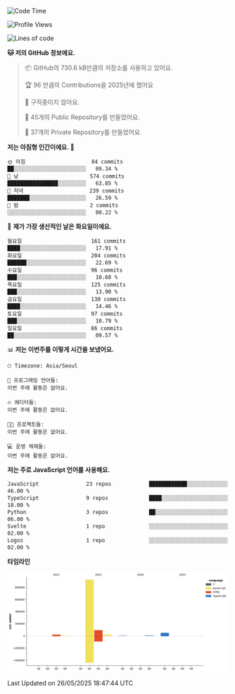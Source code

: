 <!--START_SECTION:waka-->
![Code Time](http://img.shields.io/badge/Code%20Time-131%20hrs%204%20mins-blue)

![Profile Views](http://img.shields.io/badge/Profile%20Views-0-blue)

![Lines of code](https://img.shields.io/badge/%EC%A0%80%EB%8A%94%20%EC%97%AC%ED%83%9C%EA%B9%8C%EC%A7%80%20-1.1%20million%20%EC%A4%84%EC%9D%98%20%EC%BD%94%EB%93%9C%EB%A5%BC%20%EC%9E%91%EC%84%B1%ED%96%88%EC%96%B4%EC%9A%94.-blue)

**🐱 저의 GitHub 정보에요.** 

> 📦 GitHub의 730.6 kB만큼의 저장소를 사용하고 있어요. 
 > 
> 🏆 96 만큼의 Contributions을 2025년에 했어요
 > 
> 🚫 구직중이지 않아요.
 > 
> 📜 45개의 Public Repository를 만들었어요. 
 > 
> 🔑 37개의 Private Repository를 만들었어요. 
 > 
**저는 아침형 인간이에요. 🐤** 

```text
🌞 아침                     84 commits          ██░░░░░░░░░░░░░░░░░░░░░░░   09.34 % 
🌆 낮　                     574 commits         ████████████████░░░░░░░░░   63.85 % 
🌃 저녁                     239 commits         ███████░░░░░░░░░░░░░░░░░░   26.59 % 
🌙 밤　                     2 commits           ░░░░░░░░░░░░░░░░░░░░░░░░░   00.22 % 
```
📅 **제가 가장 생산적인 날은 화요일이에요.** 

```text
월요일                      161 commits         ████░░░░░░░░░░░░░░░░░░░░░   17.91 % 
화요일                      204 commits         ██████░░░░░░░░░░░░░░░░░░░   22.69 % 
수요일                      96 commits          ███░░░░░░░░░░░░░░░░░░░░░░   10.68 % 
목요일                      125 commits         ███░░░░░░░░░░░░░░░░░░░░░░   13.90 % 
금요일                      130 commits         ████░░░░░░░░░░░░░░░░░░░░░   14.46 % 
토요일                      97 commits          ███░░░░░░░░░░░░░░░░░░░░░░   10.79 % 
일요일                      86 commits          ██░░░░░░░░░░░░░░░░░░░░░░░   09.57 % 
```


📊 **저는 이번주를 이렇게 시간을 보냈어요.** 

```text
🕑︎ Timezone: Asia/Seoul

💬 프로그래밍 언어들: 
이번 주에 활동은 없어요.

🔥 에디터들: 
이번 주에 활동은 없어요.

🐱‍💻 프로젝트들: 
이번 주에 활동은 없어요.

💻 운영 체제들: 
이번 주에 활동은 없어요.
```

**저는 주로 JavaScript 언어를 사용해요.** 

```text
JavaScript               23 repos            ████████████░░░░░░░░░░░░░   46.00 % 
TypeScript               9 repos             ████░░░░░░░░░░░░░░░░░░░░░   18.00 % 
Python                   3 repos             ██░░░░░░░░░░░░░░░░░░░░░░░   06.00 % 
Svelte                   1 repo              ░░░░░░░░░░░░░░░░░░░░░░░░░   02.00 % 
Logos                    1 repo              ░░░░░░░░░░░░░░░░░░░░░░░░░   02.00 % 
```



**타임라인**

![Lines of Code chart](https://raw.githubusercontent.com/project-dy/project-dy/main/assets/bar_graph.png)


 Last Updated on 26/05/2025 18:47:44 UTC
<!--END_SECTION:waka-->
